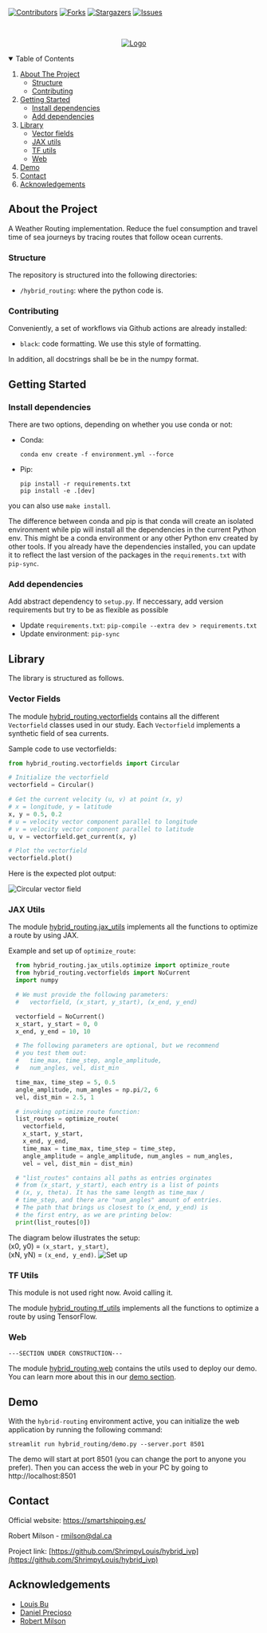 <!-- README template: https://github.com/othneildrew/Best-README-Template -->

<!-- PROJECT SHIELDS -->
<!--
*** I'm using markdown "reference style" links for readability.
*** Reference links are enclosed in brackets [ ] instead of parentheses ( ).
*** See the bottom of this document for the declaration of the reference variables
*** for contributors-url, forks-url, etc. This is an optional, concise syntax you may use.
*** https://www.markdownguide.org/basic-syntax/#reference-style-links
-->
[![Contributors][contributors-shield]][contributors-url]
[![Forks][forks-shield]][forks-url]
[![Stargazers][stars-shield]][stars-url]
[![Issues][issues-shield]][issues-url]

<!-- PROJECT LOGO -->
<br />
<p align="center">
  <a href="https://github.com/ShrimpyLouis">
    <img src="img/dal_banner_top.png" alt="Logo" width="auto" height="auto">
  </a>
</p>


<!-- TABLE OF CONTENTS -->
<details open="open">
  <summary>Table of Contents</summary>
  <ol>
    <li>
      <a href="#about-the-project">About The Project</a>
      <ul>
        <li><a href="#structure">Structure</a></li>
        <li><a href="#contributing">Contributing</a></li>
      </ul>
    </li>
    <li>
      <a href="#getting-started">Getting Started</a>
      <ul>
        <li><a href="#install-dependencies">Install dependencies</a></li>
        <li><a href="#add-dependencies">Add dependencies</a></li>
      </ul>
    </li>
    <li>
    <a href="#library">Library</a>
    <ul>
        <li><a href="#vector-fields">Vector fields</a></li>
        <li><a href="#jax-utils">JAX utils</a></li>
        <li><a href="#tf-utils">TF utils</a></li>
        <li><a href="#web">Web</a></li>
      </ul>
    </li>
    <li><a href="#demo">Demo</a></li>
    <li><a href="#contact">Contact</a></li>
    <li><a href="#acknowledgements">Acknowledgements</a></li>
  </ol>
</details>

## About the Project

A Weather Routing implementation. Reduce the fuel consumption and travel time of sea journeys by tracing routes that follow ocean currents.

### Structure

The repository is structured into the following directories:

- `/hybrid_routing`: where the python code is.


### Contributing

Conveniently, a set of workflows via Github actions are already installed:

- `black`: code formatting. We use this style of formatting.

In addition, all docstrings shall be be in the numpy format.

## Getting Started

### Install dependencies

There are two options, depending on whether you use conda or not:

- Conda: 
  ```
  conda env create -f environment.yml --force
  ```

- Pip: 
  ```
  pip install -r requirements.txt
  pip install -e .[dev]
  ```

you can also use `make install`.

The difference between conda and pip is that conda will create an isolated environment while pip will install all the dependencies in the current Python env. This might be a conda environment or any other Python env created by other tools. If you already have the dependencies installed, you can update it to reflect the last version of the packages in the `requirements.txt` with `pip-sync`. 

### Add dependencies

Add abstract dependency to `setup.py`. If neccessary, add version requirements but try to be as flexible as possible

- Update `requirements.txt`: `pip-compile --extra dev > requirements.txt`
- Update environment: `pip-sync`

## Library

The library is structured as follows.

### Vector Fields

The module [hybrid_routing.vectorfields](./hybrid_routing/vectorfields/) contains all the different `Vectorfield` classes used in our study. Each `Vectorfield` implements a synthetic field of sea currents.

Sample code to use vectorfields:

```python
from hybrid_routing.vectorfields import Circular

# Initialize the vectorfield
vectorfield = Circular()

# Get the current velocity (u, v) at point (x, y)
# x = longitude, y = latitude
x, y = 0.5, 0.2
# u = velocity vector component parallel to longitude
# v = velocity vector component parallel to latitude
u, v = vectorfield.get_current(x, y)

# Plot the vectorfield
vectorfield.plot()
```

Here is the expected plot output:

![Circular vector field](./img/vectorfield_circular.png)

### JAX Utils

The module [hybrid_routing.jax_utils](./hybrid_routing/jax_utils/) implements all the functions to optimize a route by using JAX.

Example and set up of `optimize_route`:
```python
  from hybrid_routing.jax_utils.optimize import optimize_route
  from hybrid_routing.vectorfields import NoCurrent
  import numpy

  # We must provide the following parameters:
  #   vectorfield, (x_start, y_start), (x_end, y_end)

  vectorfield = NoCurrent()
  x_start, y_start = 0, 0
  x_end, y_end = 10, 10

  # The following parameters are optional, but we recommend
  # you test them out:
  #   time_max, time_step, angle_amplitude,
  #   num_angles, vel, dist_min

  time_max, time_step = 5, 0.5
  angle_amplitude, num_angles = np.pi/2, 6
  vel, dist_min = 2.5, 1

  # invoking optimize route function:
  list_routes = optimize_route(
    vectorfield, 
    x_start, y_start, 
    x_end, y_end, 
    time_max = time_max, time_step = time_step, 
    angle_amplitude = angle_amplitude, num_angles = num_angles, 
    vel = vel, dist_min = dist_min)

  # "list_routes" contains all paths as entries orginates
  # from (x_start, y_start), each entry is a list of points
  # (x, y, theta). It has the same length as time_max / 
  # time_step, and there are "num_angles" amount of entries.
  # The path that brings us closest to (x_end, y_end) is
  # the first entry, as we are printing below:
  print(list_routes[0])
```

The diagram below illustrates the setup: \
(x0, y0) = `(x_start, y_start)`,\
(xN, yN) = `(x_end, y_end)`.
![Set up](./img/node_initial_setup.png)


### TF Utils

This module is not used right now. Avoid calling it.

The module [hybrid_routing.tf_utils](./hybrid_routing/tf_utils/) implements all the functions to optimize a route by using TensorFlow.

### Web

```
---SECTION UNDER CONSTRUCTION---
```
The module [hybrid_routing.web](./hybrid_routing/web/) contains the utils used to deploy our demo. You can learn more about this in our [demo section](#demo).

## Demo

With the `hybrid-routing` environment active, you can initialize the web application by running the following command:

```
streamlit run hybrid_routing/demo.py --server.port 8501
```

The demo will start at port 8501 (you can change the port to anyone you prefer). Then you can access the web in your PC by going to http://localhost:8501

## Contact

Official website: https://smartshipping.es/

Robert Milson - rmilson@dal.ca

Project link: [https://github.com/ShrimpyLouis/hybrid_ivp](https://github.com/ShrimpyLouis/hybrid_ivp)

## Acknowledgements

* [Louis Bu](https://github.com/ShrimpyLouis/)
* [Daniel Precioso](https://www.linkedin.com/in/daniel-precioso-garcelan/)
* [Robert Milson](https://www.dal.ca/faculty/science/math-stats/faculty-staff/our-faculty/mathematics/robert-milson.html)

<!-- MARKDOWN LINKS & IMAGES -->
<!-- https://www.markdownguide.org/basic-syntax/#reference-style-links -->
[contributors-shield]: https://img.shields.io/github/contributors/ShrimpyLouis/hybrid_ivp.svg?style=for-the-badge
[contributors-url]: https://github.com/ShrimpyLouis/hybrid_ivp/graphs/contributors
[forks-shield]: https://img.shields.io/github/forks/ShrimpyLouis/hybrid_ivp.svg?style=for-the-badge
[forks-url]: https://github.com/ShrimpyLouis/hybrid_ivp/network/members
[stars-shield]: https://img.shields.io/github/stars/ShrimpyLouis/hybrid_ivp.svg?style=for-the-badge
[stars-url]: https://github.com/ShrimpyLouis/hybrid_ivp/stargazers
[issues-shield]: https://img.shields.io/github/issues/ShrimpyLouis/hybrid_ivp.svg?style=for-the-badge
[issues-url]: https://github.com/ShrimpyLouis/hybrid_ivp/issues
